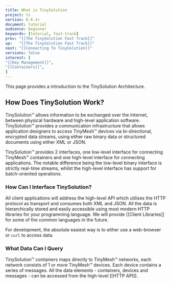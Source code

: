 ```yaml
---
title: What is TinySolution
project: ts
version: 0.0.1+
document: tutorial
audience: beginner
keywords: [tutorial, fast-track]
prev: "[[The TinySolution Fast Track]]"
up:   "[[The TinySolution Fast Track]]"
next: "[[Connecting To TinySolution]]"
versions: false
interest: [
"[[Key Management]]",
"[[Containers]]",
]
---
```


This page provides a introduction to the TinySolution Architecture.

## How Does TinySolution Work?

TinySolution™ allows information to be exchanged over the Internet,
between physical hardware and high-level application software. TinySolution™
provides a communication infrastructure that allows application designers
to access TinyMesh™ devices via bi-directional, encrypted data streams,
using either raw binary data or structured documents using either XML or JSON.

TinySolution™ provides 2 interfaces, one low-level interface for
connecting TinyMesh™ containers and one high-level interface for
connecting applications. The notable difference being the low-level
binary interface is strictly real-time streams, whilst the high-level
interface has support for batch-oriented operations.

### How Can I Interface TinySolution?

All client applications will address the high-level API which utilises
the HTTP protocol as transport and consumes both XML and JSON. All the
data is hierarchically stored and easily accessible using most modern
HTTP libraries for your programming language. We will provide [[Client
Libraries]] for some of the common languages in the future.

For development, the absolute easiest way is to either use a
web-browser or `curl` to access data.

### What Data Can I Query

TinySolution™ containers maps directly to TinyMesh™ networks, each
network consists of 1 or more TinyMesh™ devices. Each device contains
a series of messages. All the data elements - containers, devices and
messages - can be accessed from the high-level [[HTTP API]].
